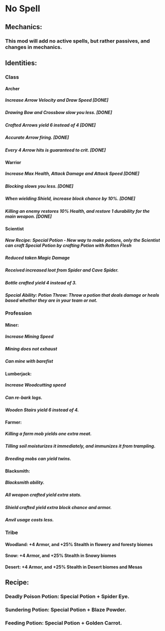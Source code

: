 # No Spell

## Mechanics:
### This mod will add no active spells, but rather passives, and changes in mechanics.

## Identities:
### Class
#### Archer
##### Increase Arrow Velocity and Draw Speed [DONE]
##### Drawing Bow and Crossbow slow you less. [DONE]
##### Crafted Arrows yield 6 instead of 4 [DONE]
##### Accurate Arrow firing. [DONE]
##### Every 4 Arrow hits is guaranteed to crit. [DONE]

#### Warrior
##### Increase Max Health, Attack Damage and Attack Speed [DONE]
##### Blocking slows you less. [DONE]
##### When wielding Shield, increase block chance by 10%. [DONE]
##### Killing an enemy restores 10% Health, and restore 1 durability for the main weapon. [DONE]

#### Scientist
##### New Recipe: Special Potion - New way to make potions, only the Scientist can craft Special Potion by crafting Potion with Rotten Flesh
##### Reduced taken Magic Damage
##### Received increased loot from Spider and Cave Spider.
##### Bottle crafted yield 4 instead of 3.

##### Special Ability: Potion Throw: Throw a potion that deals damage or heals based whether they are in your team or not.

### Profession
#### Miner:
##### Increase Mining Speed
##### Mining does not exhaust
##### Can mine with barefist

#### Lumberjack:
##### Increase Woodcutting speed
##### Can re-bark logs.
##### Wooden Stairs yield 6 instead of 4.

#### Farmer:
##### Killing a farm mob yields one extra meat.
##### Tilling soil moisturizes it immediately, and immunizes it from trampling.
##### Breeding mobs can yield twins.

#### Blacksmith:
##### Blacksmith ability.
##### All weapon crafted yield extra stats.
##### Shield crafted yield extra block chance and armor.
##### Anvil usage costs less.

### Tribe
#### Woodland: +4 Armor, and +25% Stealth in flowery and foresty biomes
#### Snow: +4 Armor, and +25% Stealth in Snowy biomes
#### Desert: +4 Armor, and +25% Stealth in Desert biomes and Mesas

## Recipe:
### Deadly Poison Potion: Special Potion + Spider Eye.
### Sundering Potion: Special Potion + Blaze Powder.
### Feeding Potion: Special Potion + Golden Carrot.
